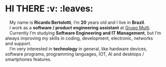 <h1> HI THERE :v: :leaves: </h1>

 &emsp;My name is **Ricardo Bertolotti**, I’m **20** years old and I live in **Brazil**.<br>
 &emsp;I work as a **software / product engineering assistant** at [Grupo Multi](https://www.multilaserempresas.com.br/conteudo/institucional_quem_somos/2?gclid=Cj0KCQjw166aBhDEARIsAMEyZh4tdpTvwCODCTiQ1GUscKyCic4rFa0bK9NzQbQpLe-uHKFfqdIBSsQaAv99EALw_wcB).<br>
 &emsp;Currently I’m studying **Software Engineering and IT Management**, but I’m always improving my skills in coding, development, electronic, networks and support.<br>
 &emsp;I’m very interested in **technology** in general, like hardware devices, software programs, programming languages, IOT, AI and desktops / smartphones features.
  
  
  
